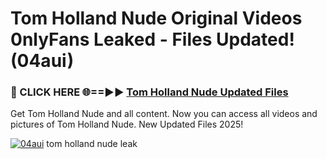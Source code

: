 # Tom Holland Nude Original Videos 0nlyFans Leaked - Files Updated! (04aui)

<h3>🔴 CLICK HERE 🌐==►► <a href="https://tinyurl.com/52m3yx9h" rel="nofollow">Tom Holland Nude Updated Files</a></h3>

Get Tom Holland Nude and all content. Now you can access all videos and pictures of Tom Holland Nude. New Updated Files 2025!

[![04aui](https://i.imgur.com/TnHtlc8.gif)](https://tinyurl.com/52m3yx9h)
tom holland nude leak